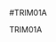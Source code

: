 <!--- PrjInfo ---> <!--- Please remove this line after manually editing --->
<!--- 00a56be08b96043df9e37d6aff7b6990 --->
<!--- Created:20170111-16:38: ---> 
<!--- Author:Mlab: ---> 
<!--- AuthorEmail:mlab@mlab.cz: ---> 
<!--- Tags:imported: ---> 
<!--- Ust:http://www.ust.cz/shop/product_info.php?products_id=179&osCsid=4fabde742e43779fbfe2d2a7e3edc83b: ---> 
<!--- Name:TRIM01A: --->
#TRIM01A 
<!--- LongName --->

<!--- ELongName ---> 

<!--- Lead --->
TRIM01A
<!--- ELead ---> 


​
​
<!--- Description --->
<!--- EDescription --->
<!--- Content --->
<!--- EContent --->
            